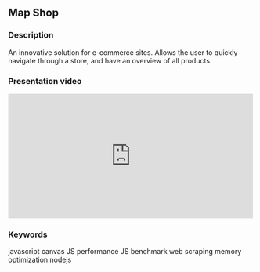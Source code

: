 ## Map Shop

### Description

An innovative solution for e-commerce sites. Allows the user to quickly navigate through a store, and have an overview of all products.

### Presentation video

<iframe src="https://player.vimeo.com/video/252566747" width="500" height="254" frameborder="0" allow="autoplay; fullscreen" allowfullscreen></iframe>

### Keywords

<span class="keyword">javascript</span> 
<span class="keyword">canvas</span>
<span class="keyword">JS performance</span>
<span class="keyword">JS benchmark</span> 
<span class="keyword">web scraping</span>
<span class="keyword">memory optimization</span> 
<span class="keyword">nodejs</span>